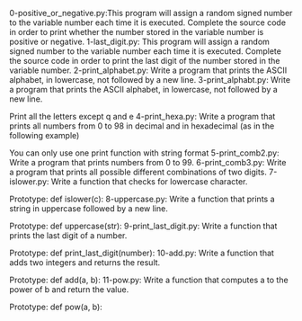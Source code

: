 0-positive_or_negative.py:This program will assign a random signed number to the variable number each time it is executed. Complete the source code in order to print whether the number stored in the variable number is positive or negative.
1-last_digit.py: This program will assign a random signed number to the variable number each time it is executed. Complete the source code in order to print the last digit of the number stored in the variable number.
2-print_alphabet.py: Write a program that prints the ASCII alphabet, in lowercase, not followed by a new line.
3-print_alphabt.py: Write a program that prints the ASCII alphabet, in lowercase, not followed by a new line.

Print all the letters except q and e
4-print_hexa.py: Write a program that prints all numbers from 0 to 98 in decimal and in hexadecimal (as in the following example)

You can only use one print function with string format
5-print_comb2.py: Write a program that prints numbers from 0 to 99.
6-print_comb3.py: Write a program that prints all possible different combinations of two digits.
7-islower.py: Write a function that checks for lowercase character.

Prototype: def islower(c):
8-uppercase.py:
Write a function that prints a string in uppercase followed by a new line.

Prototype: def uppercase(str):
9-print_last_digit.py: Write a function that prints the last digit of a number.

Prototype: def print_last_digit(number):
10-add.py: Write a function that adds two integers and returns the result.

Prototype: def add(a, b):
11-pow.py: Write a function that computes a to the power of b and return the value.

Prototype: def pow(a, b):
